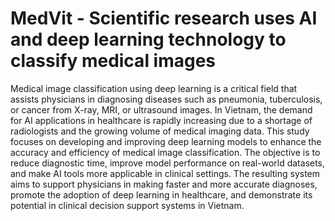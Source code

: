 # MedVit - Scientific research uses AI and deep learning technology to classify medical images
Medical image classification using deep learning is a critical field that assists physicians in diagnosing diseases such as pneumonia, tuberculosis, or cancer from X-ray, MRI, or ultrasound images. In Vietnam, the demand for AI applications in healthcare is rapidly increasing due to a shortage of radiologists and the growing volume of medical imaging data. This study focuses on developing and improving deep learning models to enhance the accuracy and efficiency of medical image classification. The objective is to reduce diagnostic time, improve model performance on real-world datasets, and make AI tools more applicable in clinical settings. The resulting system aims to support physicians in making faster and more accurate diagnoses, promote the adoption of deep learning in healthcare, and demonstrate its potential in clinical decision support systems in Vietnam.




